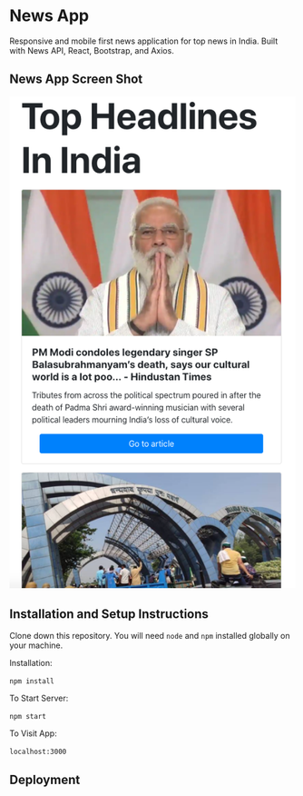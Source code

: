 # News App

Responsive and mobile first news application for top news in India. Built with News API, React, Bootstrap, and Axios.

## News App Screen Shot

![Image to app](src/assets/screenshot.png)

## Installation and Setup Instructions

Clone down this repository. You will need `node` and `npm` installed globally on your machine.

Installation:

`npm install`

To Start Server:

`npm start`

To Visit App:

`localhost:3000`

## Deployment
